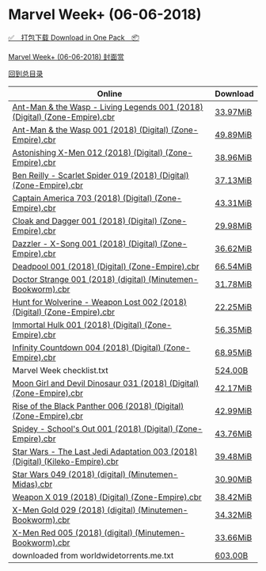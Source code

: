 # Marvel Week+ (06-06-2018)

[✅&emsp;打包下载 Download in One Pack&emsp;📦](https://pan.baidu.com/s/1OHlNZQN6dtin1AaOZMM_1g)

[Marvel Week+ (06-06-2018) 封面赏](/https://github.com/alicewish/markdown/blob/master/cover/Marvel-Week-06-06-2018-Covers.md)



[回到总目录](https://github.com/alicewish/markdown/blob/master/Catalogs.md)



Online | Download
--- | ---
[Ant-Man & the Wasp - Living Legends 001 (2018) (Digital) (Zone-Empire).cbr](https://github.com/alicewish/markdown/blob/master/comic/Ant-Man-Wasp-Living-Legends-001-2018-Digital-Zone-Empire-cbr.md) | [33.97MiB](https://pan.baidu.com/s/1OHlNZQN6dtin1AaOZMM_1g#list/path=%2FMarvel%20Week%202018%20Q2%2FMarvel%20Week%2B%20%2806-06-2018%29%2F%E3%82%AF%E3%82%BF%E3%82%A2%E3%82%B3%E3%82%B7%E3%82%A6%E3%82%AD%E3%82%AD%E3%82%BB%E3%82%B5%E3%82%AB%E3%82%AD%E3%82%B7%E3%82%AD%E3%82%AD%E3%82%B5%E3%82%A8%E3%82%AB%E3%82%A6%E3%82%BD%E3%82%BF%E3%82%BB%E3%82%A6%E3%82%BD%E3%82%B1%E3%82%AD%E3%82%B1%E3%82%B7%E3%82%B9%E3%82%B1%E3%82%B5%E3%82%AF&parentPath=%2FMarvel%20Week%202018%20Q2)
[Ant-Man & the Wasp 001 (2018) (Digital) (Zone-Empire).cbr](https://github.com/alicewish/markdown/blob/master/comic/Ant-Man-Wasp-001-2018-Digital-Zone-Empire-cbr.md) | [49.89MiB](https://pan.baidu.com/s/1OHlNZQN6dtin1AaOZMM_1g#list/path=%2FMarvel%20Week%202018%20Q2%2FMarvel%20Week%2B%20%2806-06-2018%29%2F%E3%82%B3%E3%82%AF%E3%82%A2%E3%82%AA%E3%82%AA%E3%82%B5%E3%82%B9%E3%82%BF%E3%82%BB%E3%82%A2%E3%82%BD%E3%82%AB%E3%82%A4%E3%82%AB%E3%82%BF%E3%82%BF%E3%82%B1%E3%82%AF%E3%82%AB%E3%82%B9%E3%82%A8%E3%82%BF%E3%82%B9%E3%82%BB%E3%82%B5%E3%82%A6%E3%82%AD%E3%82%AA%E3%82%A6%E3%82%B1%E3%82%A2%E3%82%AD&parentPath=%2FMarvel%20Week%202018%20Q2)
[Astonishing X-Men 012 (2018) (Digital) (Zone-Empire).cbr](https://github.com/alicewish/markdown/blob/master/comic/Astonishing-X-Men-012-2018-Digital-Zone-Empire-cbr.md) | [38.96MiB](https://pan.baidu.com/s/1OHlNZQN6dtin1AaOZMM_1g#list/path=%2FMarvel%20Week%202018%20Q2%2FMarvel%20Week%2B%20%2806-06-2018%29%2F%E3%82%BB%E3%82%AB%E3%82%BB%E3%82%AD%E3%82%B1%E3%82%BB%E3%82%B3%E3%82%B3%E3%82%B3%E3%82%AF%E3%82%A6%E3%82%A4%E3%82%AA%E3%82%AB%E3%82%BF%E3%82%AF%E3%82%B5%E3%82%AA%E3%82%AA%E3%82%B7%E3%82%AD%E3%82%B9%E3%82%BF%E3%82%B3%E3%82%B1%E3%82%AF%E3%82%AB%E3%82%A8%E3%82%BD%E3%82%A8%E3%82%AF%E3%82%A8&parentPath=%2FMarvel%20Week%202018%20Q2)
[Ben Reilly - Scarlet Spider 019 (2018) (Digital) (Zone-Empire).cbr](https://github.com/alicewish/markdown/blob/master/comic/Ben-Reilly-Scarlet-Spider-019-2018-Digital-Zone-Empire-cbr.md) | [37.13MiB](https://pan.baidu.com/s/1OHlNZQN6dtin1AaOZMM_1g#list/path=%2FMarvel%20Week%202018%20Q2%2FMarvel%20Week%2B%20%2806-06-2018%29%2F%E3%82%A6%E3%82%B7%E3%82%BB%E3%82%BF%E3%82%AA%E3%82%AB%E3%82%B1%E3%82%A4%E3%82%BB%E3%82%BB%E3%82%A8%E3%82%BD%E3%82%AD%E3%82%AF%E3%82%B5%E3%82%B5%E3%82%AF%E3%82%AD%E3%82%A2%E3%82%AA%E3%82%BD%E3%82%B1%E3%82%AB%E3%82%A4%E3%82%BB%E3%82%B5%E3%82%BD%E3%82%BF%E3%82%AF%E3%82%B9%E3%82%AF%E3%82%A4&parentPath=%2FMarvel%20Week%202018%20Q2)
[Captain America 703 (2018) (Digital) (Zone-Empire).cbr](https://github.com/alicewish/markdown/blob/master/comic/Captain-America-703-2018-Digital-Zone-Empire-cbr.md) | [43.31MiB](https://pan.baidu.com/s/1OHlNZQN6dtin1AaOZMM_1g#list/path=%2FMarvel%20Week%202018%20Q2%2FMarvel%20Week%2B%20%2806-06-2018%29%2F%E3%82%AB%E3%82%A8%E3%82%BF%E3%82%AB%E3%82%BB%E3%82%BB%E3%82%B9%E3%82%BB%E3%82%AF%E3%82%B7%E3%82%BD%E3%82%AF%E3%82%BF%E3%82%B3%E3%82%AD%E3%82%B5%E3%82%A4%E3%82%B1%E3%82%B1%E3%82%A4%E3%82%A4%E3%82%BD%E3%82%B3%E3%82%BB%E3%82%AB%E3%82%BB%E3%82%B1%E3%82%A4%E3%82%B1%E3%82%BD%E3%82%AD%E3%82%BD&parentPath=%2FMarvel%20Week%202018%20Q2)
[Cloak and Dagger 001 (2018) (Digital) (Zone-Empire).cbr](https://github.com/alicewish/markdown/blob/master/comic/Cloak-Dagger-001-2018-Digital-Zone-Empire-cbr.md) | [29.98MiB](https://pan.baidu.com/s/1OHlNZQN6dtin1AaOZMM_1g#list/path=%2FMarvel%20Week%202018%20Q2%2FMarvel%20Week%2B%20%2806-06-2018%29%2F%E3%82%AB%E3%82%AD%E3%82%AD%E3%82%AD%E3%82%A8%E3%82%A4%E3%82%A8%E3%82%A8%E3%82%AA%E3%82%BD%E3%82%AF%E3%82%BD%E3%82%BB%E3%82%A6%E3%82%BB%E3%82%BB%E3%82%B7%E3%82%AD%E3%82%B3%E3%82%A4%E3%82%B1%E3%82%AD%E3%82%AF%E3%82%B7%E3%82%B9%E3%82%AF%E3%82%BB%E3%82%A8%E3%82%A6%E3%82%B5%E3%82%BF%E3%82%A6&parentPath=%2FMarvel%20Week%202018%20Q2)
[Dazzler - X-Song 001 (2018) (Digital) (Zone-Empire).cbr](https://github.com/alicewish/markdown/blob/master/comic/Dazzler-X-Song-001-2018-Digital-Zone-Empire-cbr.md) | [36.62MiB](https://pan.baidu.com/s/1OHlNZQN6dtin1AaOZMM_1g#list/path=%2FMarvel%20Week%202018%20Q2%2FMarvel%20Week%2B%20%2806-06-2018%29%2F%E3%82%B1%E3%82%B1%E3%82%AF%E3%82%AA%E3%82%B3%E3%82%A6%E3%82%BB%E3%82%A6%E3%82%A6%E3%82%B3%E3%82%AA%E3%82%BB%E3%82%AA%E3%82%B9%E3%82%A4%E3%82%AD%E3%82%BD%E3%82%BB%E3%82%AA%E3%82%A4%E3%82%AF%E3%82%B1%E3%82%AA%E3%82%A6%E3%82%A4%E3%82%B7%E3%82%AF%E3%82%B5%E3%82%AD%E3%82%AF%E3%82%AB%E3%82%AB&parentPath=%2FMarvel%20Week%202018%20Q2)
[Deadpool 001 (2018) (Digital) (Zone-Empire).cbr](https://github.com/alicewish/markdown/blob/master/comic/Deadpool-001-2018-Digital-Zone-Empire-cbr.md) | [66.54MiB](https://pan.baidu.com/s/1OHlNZQN6dtin1AaOZMM_1g#list/path=%2FMarvel%20Week%202018%20Q2%2FMarvel%20Week%2B%20%2806-06-2018%29%2F%E3%82%A8%E3%82%A4%E3%82%B7%E3%82%A2%E3%82%AA%E3%82%B3%E3%82%BD%E3%82%BD%E3%82%B5%E3%82%AA%E3%82%BF%E3%82%AB%E3%82%AB%E3%82%A6%E3%82%BB%E3%82%B5%E3%82%A8%E3%82%B7%E3%82%B3%E3%82%AB%E3%82%AF%E3%82%AB%E3%82%AB%E3%82%AD%E3%82%BF%E3%82%B7%E3%82%B1%E3%82%A6%E3%82%A6%E3%82%BF%E3%82%A8%E3%82%B3&parentPath=%2FMarvel%20Week%202018%20Q2)
[Doctor Strange 001 (2018) (digital) (Minutemen-Bookworm).cbr](https://github.com/alicewish/markdown/blob/master/comic/Doctor-Strange-001-2018-digital-Minutemen-Bookworm-cbr.md) | [31.78MiB](https://pan.baidu.com/s/1OHlNZQN6dtin1AaOZMM_1g#list/path=%2FMarvel%20Week%202018%20Q2%2FMarvel%20Week%2B%20%2806-06-2018%29%2F%E3%82%AB%E3%82%AF%E3%82%A8%E3%82%B9%E3%82%AD%E3%82%B1%E3%82%A6%E3%82%AB%E3%82%AD%E3%82%B7%E3%82%B9%E3%82%BD%E3%82%AD%E3%82%A2%E3%82%A2%E3%82%B1%E3%82%AA%E3%82%A6%E3%82%A2%E3%82%B9%E3%82%B5%E3%82%A2%E3%82%A6%E3%82%B7%E3%82%BD%E3%82%B5%E3%82%AA%E3%82%A8%E3%82%A4%E3%82%AB%E3%82%BD%E3%82%A6&parentPath=%2FMarvel%20Week%202018%20Q2)
[Hunt for Wolverine - Weapon Lost 002 (2018) (Digital) (Zone-Empire).cbr](https://github.com/alicewish/markdown/blob/master/comic/Hunt-for-Wolverine-Weapon-Lost-002-2018-Digital-Zone-Empire-cbr.md) | [22.25MiB](https://pan.baidu.com/s/1OHlNZQN6dtin1AaOZMM_1g#list/path=%2FMarvel%20Week%202018%20Q2%2FMarvel%20Week%2B%20%2806-06-2018%29%2F%E3%82%B1%E3%82%BF%E3%82%AD%E3%82%B7%E3%82%AA%E3%82%B5%E3%82%A4%E3%82%A4%E3%82%A2%E3%82%A4%E3%82%B1%E3%82%AD%E3%82%A6%E3%82%AA%E3%82%AB%E3%82%AA%E3%82%BB%E3%82%B1%E3%82%B7%E3%82%A2%E3%82%B3%E3%82%B5%E3%82%AF%E3%82%BD%E3%82%AA%E3%82%A8%E3%82%AF%E3%82%B7%E3%82%B9%E3%82%B5%E3%82%A8%E3%82%A6&parentPath=%2FMarvel%20Week%202018%20Q2)
[Immortal Hulk 001 (2018) (Digital) (Zone-Empire).cbr](https://github.com/alicewish/markdown/blob/master/comic/Immortal-Hulk-001-2018-Digital-Zone-Empire-cbr.md) | [56.35MiB](https://pan.baidu.com/s/1OHlNZQN6dtin1AaOZMM_1g#list/path=%2FMarvel%20Week%202018%20Q2%2FMarvel%20Week%2B%20%2806-06-2018%29%2F%E3%82%BF%E3%82%BB%E3%82%AB%E3%82%AB%E3%82%B9%E3%82%B1%E3%82%A6%E3%82%B5%E3%82%AB%E3%82%A8%E3%82%B7%E3%82%BB%E3%82%A4%E3%82%A4%E3%82%B7%E3%82%BD%E3%82%AD%E3%82%AF%E3%82%BB%E3%82%B1%E3%82%BD%E3%82%A8%E3%82%A8%E3%82%B7%E3%82%B1%E3%82%AD%E3%82%B3%E3%82%BF%E3%82%A8%E3%82%B1%E3%82%BF%E3%82%BB&parentPath=%2FMarvel%20Week%202018%20Q2)
[Infinity Countdown 004 (2018) (Digital) (Zone-Empire).cbr](https://github.com/alicewish/markdown/blob/master/comic/Infinity-Countdown-004-2018-Digital-Zone-Empire-cbr.md) | [68.95MiB](https://pan.baidu.com/s/1OHlNZQN6dtin1AaOZMM_1g#list/path=%2FMarvel%20Week%202018%20Q2%2FMarvel%20Week%2B%20%2806-06-2018%29%2F%E3%82%A6%E3%82%AA%E3%82%BD%E3%82%B1%E3%82%BD%E3%82%AD%E3%82%BF%E3%82%A8%E3%82%BF%E3%82%AF%E3%82%A6%E3%82%A2%E3%82%A2%E3%82%AB%E3%82%B1%E3%82%BB%E3%82%A4%E3%82%B5%E3%82%A2%E3%82%B5%E3%82%AB%E3%82%AD%E3%82%B9%E3%82%BB%E3%82%B3%E3%82%AA%E3%82%AA%E3%82%B9%E3%82%BF%E3%82%AF%E3%82%BD%E3%82%B1&parentPath=%2FMarvel%20Week%202018%20Q2)
Marvel Week checklist.txt | [524.00B](https://pan.baidu.com/s/1OHlNZQN6dtin1AaOZMM_1g#list/path=%2FMarvel%20Week%202018%20Q2%2FMarvel%20Week%2B%20%2806-06-2018%29%2F%E3%82%BB%E3%82%BB%E3%82%A8%E3%82%A8%E3%82%BF%E3%82%B7%E3%82%BF%E3%82%AB%E3%82%B5%E3%82%A2%E3%82%AA%E3%82%B1%E3%82%BB%E3%82%BB%E3%82%B3%E3%82%A6%E3%82%B3%E3%82%BD%E3%82%B5%E3%82%A2%E3%82%BD%E3%82%AF%E3%82%AA%E3%82%B5%E3%82%AB%E3%82%B5%E3%82%BF%E3%82%B9%E3%82%BF%E3%82%A2%E3%82%AA%E3%82%B7&parentPath=%2FMarvel%20Week%202018%20Q2)
[Moon Girl and Devil Dinosaur 031 (2018) (Digital) (Zone-Empire).cbr](https://github.com/alicewish/markdown/blob/master/comic/Moon-Girl-Devil-Dinosaur-031-2018-Digital-Zone-Empire-cbr.md) | [42.17MiB](https://pan.baidu.com/s/1OHlNZQN6dtin1AaOZMM_1g#list/path=%2FMarvel%20Week%202018%20Q2%2FMarvel%20Week%2B%20%2806-06-2018%29%2F%E3%82%AD%E3%82%BF%E3%82%AA%E3%82%AF%E3%82%AD%E3%82%AA%E3%82%AF%E3%82%B7%E3%82%A6%E3%82%A6%E3%82%BF%E3%82%AD%E3%82%AD%E3%82%B9%E3%82%A2%E3%82%A6%E3%82%A6%E3%82%A4%E3%82%B3%E3%82%BD%E3%82%B7%E3%82%A6%E3%82%A6%E3%82%AF%E3%82%AA%E3%82%AD%E3%82%AA%E3%82%A6%E3%82%AA%E3%82%A8%E3%82%B3%E3%82%AF&parentPath=%2FMarvel%20Week%202018%20Q2)
[Rise of the Black Panther 006 (2018) (Digital) (Zone-Empire).cbr](https://github.com/alicewish/markdown/blob/master/comic/Rise-of-Black-Panther-006-2018-Digital-Zone-Empire-cbr.md) | [42.99MiB](https://pan.baidu.com/s/1OHlNZQN6dtin1AaOZMM_1g#list/path=%2FMarvel%20Week%202018%20Q2%2FMarvel%20Week%2B%20%2806-06-2018%29%2F%E3%82%BF%E3%82%A6%E3%82%A6%E3%82%B3%E3%82%AD%E3%82%B7%E3%82%A8%E3%82%B9%E3%82%B1%E3%82%A2%E3%82%A8%E3%82%AB%E3%82%BB%E3%82%AB%E3%82%A8%E3%82%B1%E3%82%BB%E3%82%B9%E3%82%B9%E3%82%A8%E3%82%B1%E3%82%A8%E3%82%A4%E3%82%B7%E3%82%B7%E3%82%B1%E3%82%AA%E3%82%A2%E3%82%B9%E3%82%BD%E3%82%B7%E3%82%AA&parentPath=%2FMarvel%20Week%202018%20Q2)
[Spidey - School's Out 001 (2018) (Digital) (Zone-Empire).cbr](https://github.com/alicewish/markdown/blob/master/comic/Spidey-Schools-Out-001-2018-Digital-Zone-Empire-cbr.md) | [43.76MiB](https://pan.baidu.com/s/1OHlNZQN6dtin1AaOZMM_1g#list/path=%2FMarvel%20Week%202018%20Q2%2FMarvel%20Week%2B%20%2806-06-2018%29%2F%E3%82%BF%E3%82%AA%E3%82%B5%E3%82%BF%E3%82%BF%E3%82%A4%E3%82%AF%E3%82%AB%E3%82%A8%E3%82%A2%E3%82%AA%E3%82%BF%E3%82%AF%E3%82%BD%E3%82%B1%E3%82%B7%E3%82%AA%E3%82%A4%E3%82%A6%E3%82%AF%E3%82%B1%E3%82%B7%E3%82%A8%E3%82%B3%E3%82%B9%E3%82%AF%E3%82%A8%E3%82%AD%E3%82%A8%E3%82%B7%E3%82%BF%E3%82%A4&parentPath=%2FMarvel%20Week%202018%20Q2)
[Star Wars - The Last Jedi Adaptation 003 (2018) (Digital) (Kileko-Empire).cbr](https://github.com/alicewish/markdown/blob/master/comic/Star-Wars-Last-Jedi-Adaptation-003-2018-Digital-Kileko-Empire-cbr.md) | [39.48MiB](https://pan.baidu.com/s/1OHlNZQN6dtin1AaOZMM_1g#list/path=%2FMarvel%20Week%202018%20Q2%2FMarvel%20Week%2B%20%2806-06-2018%29%2F%E3%82%B3%E3%82%A8%E3%82%B5%E3%82%A2%E3%82%A6%E3%82%AA%E3%82%A6%E3%82%BF%E3%82%BD%E3%82%BD%E3%82%BB%E3%82%A6%E3%82%BB%E3%82%A6%E3%82%BF%E3%82%AF%E3%82%AA%E3%82%A2%E3%82%AA%E3%82%A4%E3%82%B5%E3%82%BF%E3%82%A8%E3%82%B7%E3%82%AF%E3%82%AB%E3%82%A6%E3%82%A6%E3%82%B7%E3%82%BD%E3%82%AB%E3%82%B5&parentPath=%2FMarvel%20Week%202018%20Q2)
[Star Wars 049 (2018) (digital) (Minutemen-Midas).cbr](https://github.com/alicewish/markdown/blob/master/comic/Star-Wars-049-2018-digital-Minutemen-Midas-cbr.md) | [30.90MiB](https://pan.baidu.com/s/1OHlNZQN6dtin1AaOZMM_1g#list/path=%2FMarvel%20Week%202018%20Q2%2FMarvel%20Week%2B%20%2806-06-2018%29%2F%E3%82%B1%E3%82%AA%E3%82%B5%E3%82%A2%E3%82%B5%E3%82%A2%E3%82%AF%E3%82%AB%E3%82%AA%E3%82%BB%E3%82%BB%E3%82%A2%E3%82%A8%E3%82%A2%E3%82%AB%E3%82%BD%E3%82%A2%E3%82%B9%E3%82%A2%E3%82%A8%E3%82%B9%E3%82%BD%E3%82%B9%E3%82%B9%E3%82%A8%E3%82%B7%E3%82%AD%E3%82%B3%E3%82%B5%E3%82%A6%E3%82%BF%E3%82%B1&parentPath=%2FMarvel%20Week%202018%20Q2)
[Weapon X 019 (2018) (Digital) (Zone-Empire).cbr](https://github.com/alicewish/markdown/blob/master/comic/Weapon-X-019-2018-Digital-Zone-Empire-cbr.md) | [38.42MiB](https://pan.baidu.com/s/1OHlNZQN6dtin1AaOZMM_1g#list/path=%2FMarvel%20Week%202018%20Q2%2FMarvel%20Week%2B%20%2806-06-2018%29%2F%E3%82%A8%E3%82%A2%E3%82%B1%E3%82%AB%E3%82%A8%E3%82%BD%E3%82%B1%E3%82%AD%E3%82%BF%E3%82%BB%E3%82%A8%E3%82%B9%E3%82%AF%E3%82%AD%E3%82%AF%E3%82%A8%E3%82%AA%E3%82%AB%E3%82%A6%E3%82%BF%E3%82%AA%E3%82%B1%E3%82%BF%E3%82%AD%E3%82%BF%E3%82%B1%E3%82%BD%E3%82%B1%E3%82%A2%E3%82%B7%E3%82%BD%E3%82%B7&parentPath=%2FMarvel%20Week%202018%20Q2)
[X-Men Gold 029 (2018) (digital) (Minutemen-Bookworm).cbr](https://github.com/alicewish/markdown/blob/master/comic/X-Men-Gold-029-2018-digital-Minutemen-Bookworm-cbr.md) | [34.32MiB](https://pan.baidu.com/s/1OHlNZQN6dtin1AaOZMM_1g#list/path=%2FMarvel%20Week%202018%20Q2%2FMarvel%20Week%2B%20%2806-06-2018%29%2F%E3%82%B9%E3%82%A6%E3%82%A8%E3%82%AF%E3%82%BD%E3%82%B1%E3%82%AB%E3%82%AD%E3%82%A4%E3%82%B7%E3%82%B1%E3%82%BF%E3%82%BD%E3%82%BD%E3%82%B5%E3%82%AA%E3%82%A8%E3%82%A2%E3%82%A4%E3%82%AD%E3%82%AB%E3%82%AB%E3%82%BF%E3%82%B9%E3%82%A6%E3%82%AB%E3%82%B3%E3%82%B9%E3%82%A6%E3%82%BF%E3%82%A2%E3%82%B1&parentPath=%2FMarvel%20Week%202018%20Q2)
[X-Men Red 005 (2018) (digital) (Minutemen-Bookworm).cbr](https://github.com/alicewish/markdown/blob/master/comic/X-Men-Red-005-2018-digital-Minutemen-Bookworm-cbr.md) | [33.66MiB](https://pan.baidu.com/s/1OHlNZQN6dtin1AaOZMM_1g#list/path=%2FMarvel%20Week%202018%20Q2%2FMarvel%20Week%2B%20%2806-06-2018%29%2F%E3%82%B7%E3%82%A4%E3%82%B5%E3%82%B3%E3%82%AD%E3%82%AB%E3%82%A4%E3%82%B5%E3%82%BD%E3%82%A4%E3%82%AF%E3%82%A4%E3%82%A6%E3%82%AF%E3%82%AF%E3%82%AD%E3%82%AF%E3%82%A8%E3%82%BD%E3%82%A2%E3%82%BB%E3%82%A6%E3%82%BB%E3%82%A4%E3%82%BB%E3%82%BD%E3%82%BF%E3%82%A8%E3%82%B5%E3%82%A4%E3%82%A4%E3%82%B7&parentPath=%2FMarvel%20Week%202018%20Q2)
downloaded from worldwidetorrents.me.txt | [603.00B](https://pan.baidu.com/s/1OHlNZQN6dtin1AaOZMM_1g#list/path=%2FMarvel%20Week%202018%20Q2%2FMarvel%20Week%2B%20%2806-06-2018%29%2F%E3%82%AD%E3%82%A4%E3%82%A4%E3%82%BB%E3%82%B7%E3%82%BF%E3%82%A4%E3%82%B3%E3%82%BD%E3%82%BD%E3%82%B5%E3%82%AB%E3%82%BB%E3%82%BB%E3%82%B5%E3%82%B3%E3%82%A6%E3%82%A4%E3%82%B7%E3%82%A8%E3%82%AD%E3%82%AD%E3%82%BB%E3%82%B1%E3%82%AA%E3%82%AA%E3%82%B9%E3%82%A4%E3%82%B9%E3%82%BF%E3%82%AA%E3%82%B5&parentPath=%2FMarvel%20Week%202018%20Q2)